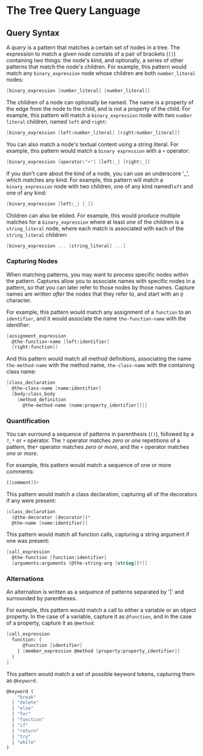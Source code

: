# The Tree Query Language

## Query Syntax

A _query_ is a pattern that matches a
certain set of nodes in a tree. The expression to match a given node
consists of a pair of brackets (`[]`) containing two things: the node's kind, and
optionally, a series of other patterns that match the node's children. For
example, this pattern would match any `binary_expression` node whose children
are both `number_literal` nodes:

```scheme
[binary_expression [number_literal] [number_literal]]
```

The children of a node can optionally be named. The name is a property of the edge from
the node to the child, and is not a property of the child. For example, this pattern will match a `binary_expression`
node with two `number literal` children, named `left` and `right`:

```scheme
[binary_expression [left:number_literal] [right:number_literal]]
```

You can also match a node's textual content using a string literal. For example, this pattern would match a
`binary expression` with a `+` operator:

```scheme
[binary_expression [operator:"+"] [left:_] [right:_]]
```

If you don't care about the kind of a node, you can use an underscore '\_', which matches any kind.
For example, this pattern will match a `binary_expression`
node with two children, one of any kind named`left` and one of any kind:

```scheme
[binary_expression [left:_] [_]]
```

Children can also be elided. For example, this would produce multiple matches for a
`binary_expression` where at least _one_ of the children is a `string_literal` node, where each match
is associated with each of the `string_literal` children:

```scheme
[binary_expression ... [string_literal] ...]
```

### Capturing Nodes

When matching patterns, you may want to process specific nodes within the
pattern. Captures allow you to associate names with specific nodes in a pattern,
so that you can later refer to those nodes by those names. Capture names are
written _after_ the nodes that they refer to, and start with an `@` character.

For example, this pattern would match any assignment of a `function` to an
`identifier`, and it would associate the name `the-function-name` with the
identifier:

```scheme
[assignment_expression
  @the-function-name [left:identifier]
  [right:function]]
```

And this pattern would match all method definitions, associating the name
`the-method-name` with the method name, `the-class-name` with the containing
class name:

```scheme
[class_declaration
  @the-class-name [name:identifier]
  [body:class_body
    [method_definition
      @the-method-name [name:property_identifier]]]]
```

### Quantification

You can surround a sequence of patterns in parenthesis (`()`), followed
by a `?`, `*` or `+` operator. The `?` operator matches _zero or one_ repetitions
of a pattern, the`*` operator matches _zero or more_, and the `+` operator
matches _one or more_.

For example, this pattern would match a sequence of one or more comments:

```scheme
([comment])+
```

This pattern would match a class declaration, capturing all of the decorators if
any were present:

```scheme
[class_declaration
  (@the-decorator [decorator])*
  @the-name [name:identifier]]
```

This pattern would match all function calls, capturing a string argument if one was
present:

```scheme
[call_expression
  @the-function [function:identifier]
  [arguments:arguments (@the-string-arg [string])?]]
```

### Alternations

An alternation is written as a sequence of patterns separated by '|' and surrounded by parentheses.

For example, this pattern would match a call to either a variable or an object property.
In the case of a variable, capture it as `@function`, and in the case of a property, capture it as `@method`:

```scheme
[call_expression
  function: (
      @function [identifier]
    | [member_expression @method [property:property_identifier]]
  )
]
```

This pattern would match a set of possible keyword tokens, capturing them as `@keyword`:

```scheme
@keyword (
    "break"
  | "delete"
  | "else"
  | "for"
  | "function"
  | "if"
  | "return"
  | "try"
  | "while"
)
```

